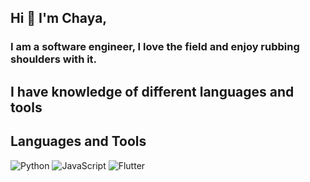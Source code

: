 ## Hi 👋 I'm Chaya,

### I am a software engineer, I love the field and enjoy rubbing shoulders with it.

## I have knowledge of different languages ​​and tools

## Languages and Tools

![Python](https://upload.wikimedia.org/wikipedia/commons/c/c3/Python-logo-notext.svg)
![JavaScript](https://upload.wikimedia.org/wikipedia/commons/6/6a/JavaScript-logo.png)
![Flutter](https://upload.wikimedia.org/wikipedia/commons/1/17/Google-flutter-logo.png)
